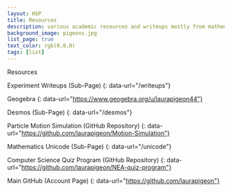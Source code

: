 ```yaml
---
layout: HSP
title: Resources
description: various academic resources and writeups mostly from mathematics and physics
background_image: pigeons.jpg
list_page: true
text_color: rgb(0,0,0)
tags: [list]
---
```


Resources

Experiment Writeups (Sub-Page)
{: data-url="/writeups"}

Geogebra
{: data-url="https://www.geogebra.org/u/laurapigeon44"}

Desmos (Sub-Page)
{: data-url="/desmos"}

Particle Motion Simulation (GitHub Repository)
{: data-url="https://github.com/laurapigeon/Motion-Simulation"}

Mathematics Unicode (Sub-Page)
{: data-url="/unicode"}

Computer Science Quiz Program (GitHub Repository)
{: data-url="https://github.com/laurapigeon/NEA-quiz-program"}

Main GitHub (Account Page)
{: data-url="https://github.com/laurapigeon"}